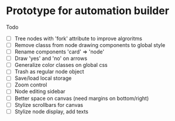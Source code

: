 # Prototype for automation builder

Todo

- [ ] Tree nodes with 'fork' attribute to improve algroritms
- [ ] Remove classs from node drawing components to global style
- [ ] Rename components 'card' => 'node'
- [ ] Draw 'yes' and 'no' on arrows
- [ ] Generalize color classes on global css
- [ ] Trash as regular node object
- [ ] Save/load local storage
- [ ] Zoom control
- [ ] Node editing sidebar
- [ ] Better space on canvas (need margins on bottom/right)
- [ ] Stylize scrollbars for canvas
- [ ] Stylize node display, add texts

